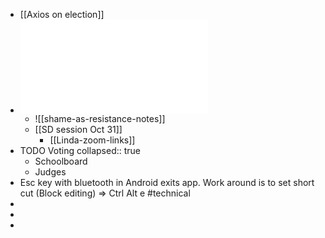 - [[Axios on election]]
- ![Shame-As-Resistance---Oct-6-2024---7-37-PM-8fd01_ocr.pdf](../assets/Shame-As-Resistance---Oct-6-2024---7-37-PM-8fd01_ocr_1730384237577_0.pdf)
	- ![[shame-as-resistance-notes]]
	- [[SD session Oct 31]]
		- [[Linda-zoom-links]]
- TODO Voting
  collapsed:: true
	- Schoolboard
	- Judges
- Esc key with bluetooth in Android exits app. Work around is to set short cut (Block editing) => Ctrl Alt e #technical
-
-
-